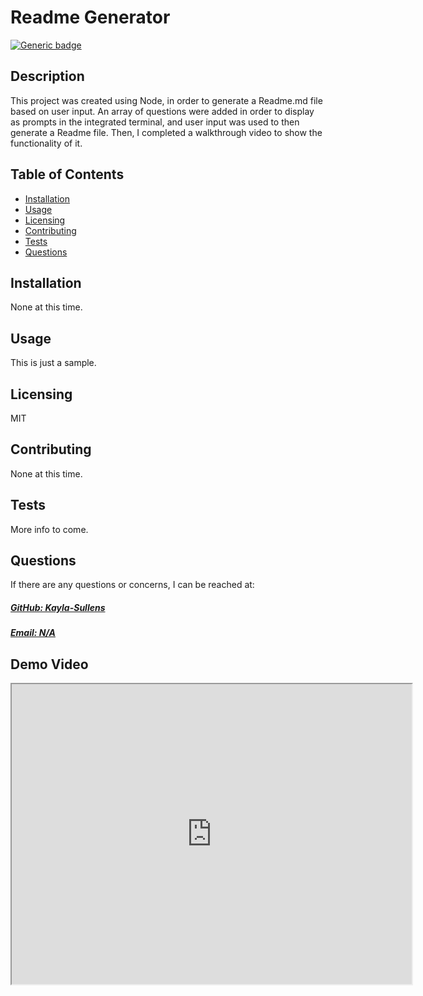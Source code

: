 
# Readme Generator

  [![Generic badge](https://img.shields.io/badge/License-MIT-green.svg)](https://choosealicense.com/licenses/mit/.)
  

## Description
This project was created using Node, in order to generate a Readme.md file based on user input. An array of questions were added in order to display as prompts in the integrated terminal, and user input was used to then generate a Readme file. Then, I completed a walkthrough video to show the functionality of it.

## Table of Contents

- [Installation](#installation)
- [Usage](#usage)
- [Licensing](#licensing)
- [Contributing](#contributing)
- [Tests](#tests)
- [Questions](#questions)

## Installation
None at this time.

## Usage
This is just a sample.


## Licensing 
  MIT
  

## Contributing
None at this time.

## Tests
More info to come.

## Questions
If there are any questions or concerns, I can be reached at:
##### [GitHub: Kayla-Sullens ](https://github.com/Kayla-Sullens)
##### [Email: N/A](mailto:N/A)

## Demo Video
<iframe src="https://drive.google.com/file/d/1ctEZ1ucIHCVvXktSC2j2i0cG1kxnejeN/preview" width="640" height="480"></iframe>
